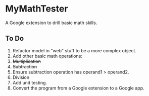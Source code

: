 MyMathTester
============

A Google extension to drill basic math skills.

To Do
-----
1. Refactor model in "web" stuff to be a more complex object.
1. Add other basic math operations:
  1. ~~Multiplication~~
  1. ~~Subtraction~~
  1. Ensure subtraction operation has operand1 > operand2.
  1. Division
1. Add unit testing.
1. Convert the program from a Google extension to a Google app.

